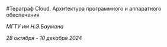 #Тераграф Cloud. Архитектура программного и аппаратного обеспечения

*МГТУ им Н.Э.Баумана*


*28 октября - 10 декабря 2024*


